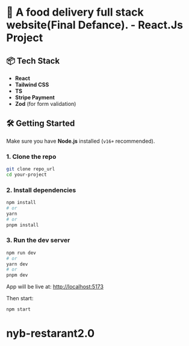 # 🚀 A food delivery full stack website(Final Defance). - React.Js Project


## 📦 Tech Stack

- **React**
- **Tailwind CSS**
- **TS**
- **Stripe Payment**
- **Zod** (for form validation)

## 🛠️ Getting Started

Make sure you have **Node.js** installed (`v16+` recommended).

### 1. Clone the repo

```bash
git clone repo_url
cd your-project
```

### 2. Install dependencies

```bash
npm install
# or
yarn
# or
pnpm install
```

### 3. Run the dev server

```bash
npm run dev
# or
yarn dev
# or
pnpm dev
```

App will be live at: [http://localhost:5173](http://localhost:5173)


Then start:

```bash
npm start
```
# nyb-restarant2.0
